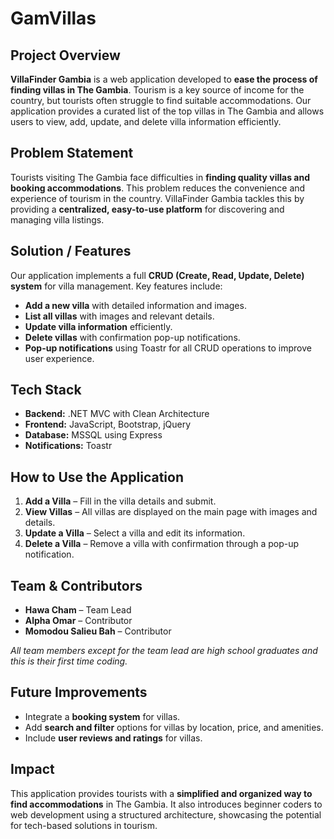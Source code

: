 # GamVillas

## Project Overview
**VillaFinder Gambia** is a web application developed to **ease the process of finding villas in The Gambia**. Tourism is a key source of income for the country, but tourists often struggle to find suitable accommodations. Our application provides a curated list of the top villas in The Gambia and allows users to view, add, update, and delete villa information efficiently.

## Problem Statement
Tourists visiting The Gambia face difficulties in **finding quality villas and booking accommodations**. This problem reduces the convenience and experience of tourism in the country. VillaFinder Gambia tackles this by providing a **centralized, easy-to-use platform** for discovering and managing villa listings.

## Solution / Features
Our application implements a full **CRUD (Create, Read, Update, Delete) system** for villa management. Key features include:
- **Add a new villa** with detailed information and images.
- **List all villas** with images and relevant details.
- **Update villa information** efficiently.
- **Delete villas** with confirmation pop-up notifications.
- **Pop-up notifications** using Toastr for all CRUD operations to improve user experience.

## Tech Stack
- **Backend:** .NET MVC with Clean Architecture
- **Frontend:** JavaScript, Bootstrap, jQuery
- **Database:** MSSQL using Express
- **Notifications:** Toastr

## How to Use the Application
1. **Add a Villa** – Fill in the villa details and submit.
2. **View Villas** – All villas are displayed on the main page with images and details.
3. **Update a Villa** – Select a villa and edit its information.
4. **Delete a Villa** – Remove a villa with confirmation through a pop-up notification.

## Team & Contributors
- **Hawa Cham** – Team Lead  
- **Alpha Omar** – Contributor  
- **Momodou Salieu Bah** – Contributor  
  

_All team members except for the team lead are high school graduates and this is their first time coding._

## Future Improvements
- Integrate a **booking system** for villas.
- Add **search and filter** options for villas by location, price, and amenities.
- Include **user reviews and ratings** for villas.

## Impact
This application provides tourists with a **simplified and organized way to find accommodations** in The Gambia. It also introduces beginner coders to web development using a structured architecture, showcasing the potential for tech-based solutions in tourism.
